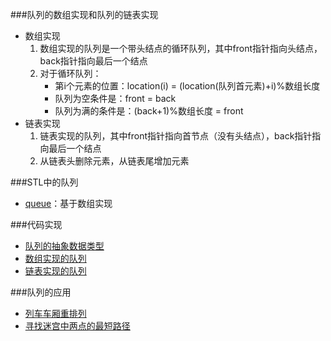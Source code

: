 ###队列的数组实现和队列的链表实现
 - 数组实现
   1. 数组实现的队列是一个带头结点的循环队列，其中front指针指向头结点，back指针指向最后一个结点
   2. 对于循环队列：<br />
      - 第i个元素的位置：location(i) = (location(队列首元素)+i)%数组长度
      - 队列为空条件是：front = back
      - 队列为满的条件是：(back+1)%数组长度 = front
 - 链表实现
   1. 链表实现的队列，其中front指针指向首节点（没有头结点），back指针指向最后一个结点
   2. 从链表头删除元素，从链表尾增加元素

###STL中的队列
 - [queue](http://www.cplusplus.com/reference/queue/queue/?kw=queue)：基于数组实现

###代码实现
 - [队列的抽象数据类型](./queue.h)
 - [数组实现的队列](./arrayQueue.h)
 - [链表实现的队列](./linkedQueue.h)

###队列的应用
 - [列车车厢重排列](../../Algorithms/queue/railroadReSort.cpp)
 - [寻找迷宫中两点的最短路径](../../Algorithms/queue/findShortPath.cpp)





